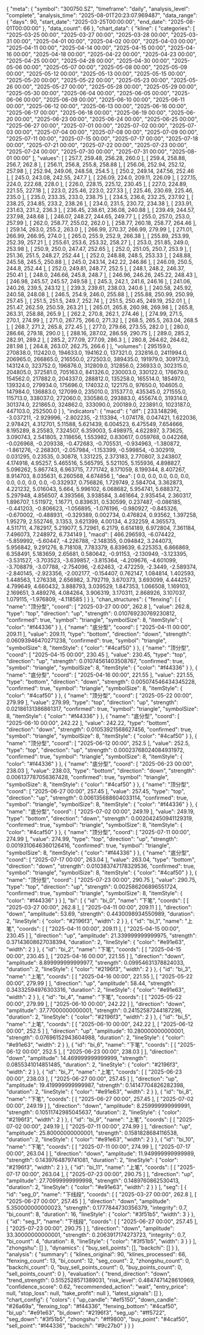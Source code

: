 {
    "meta": {
        "symbol": "300750.SZ",
        "timeframe": "daily",
        "analysis_level": "complete",
        "analysis_time": "2025-08-01T20:23:07.969487",
        "data_range": {
            "days": 90,
            "start_date": "2025-03-25T00:00:00",
            "end_date": "2025-08-01T00:00:00"
        },
        "data_count": 66
    },
    "chart_data": {
        "kline": {
            "categories": [
                "2025-03-25 00:00",
                "2025-03-27 00:00",
                "2025-03-28 00:00",
                "2025-03-31 00:00",
                "2025-04-01 00:00",
                "2025-04-02 00:00",
                "2025-04-03 00:00",
                "2025-04-11 00:00",
                "2025-04-14 00:00",
                "2025-04-15 00:00",
                "2025-04-16 00:00",
                "2025-04-18 00:00",
                "2025-04-22 00:00",
                "2025-04-23 00:00",
                "2025-04-25 00:00",
                "2025-04-28 00:00",
                "2025-04-30 00:00",
                "2025-05-06 00:00",
                "2025-05-07 00:00",
                "2025-05-08 00:00",
                "2025-05-09 00:00",
                "2025-05-12 00:00",
                "2025-05-13 00:00",
                "2025-05-15 00:00",
                "2025-05-20 00:00",
                "2025-05-22 00:00",
                "2025-05-23 00:00",
                "2025-05-26 00:00",
                "2025-05-27 00:00",
                "2025-05-28 00:00",
                "2025-05-29 00:00",
                "2025-05-30 00:00",
                "2025-06-04 00:00",
                "2025-06-05 00:00",
                "2025-06-06 00:00",
                "2025-06-09 00:00",
                "2025-06-10 00:00",
                "2025-06-11 00:00",
                "2025-06-12 00:00",
                "2025-06-13 00:00",
                "2025-06-16 00:00",
                "2025-06-17 00:00",
                "2025-06-18 00:00",
                "2025-06-19 00:00",
                "2025-06-20 00:00",
                "2025-06-23 00:00",
                "2025-06-24 00:00",
                "2025-06-25 00:00",
                "2025-06-27 00:00",
                "2025-07-01 00:00",
                "2025-07-02 00:00",
                "2025-07-03 00:00",
                "2025-07-04 00:00",
                "2025-07-08 00:00",
                "2025-07-09 00:00",
                "2025-07-11 00:00",
                "2025-07-15 00:00",
                "2025-07-17 00:00",
                "2025-07-18 00:00",
                "2025-07-21 00:00",
                "2025-07-22 00:00",
                "2025-07-23 00:00",
                "2025-07-24 00:00",
                "2025-07-30 00:00",
                "2025-07-31 00:00",
                "2025-08-01 00:00"
            ],
            "values": [
                [
                    257.7,
                    259.48,
                    256.28,
                    260.0
                ],
                [
                    259.4,
                    258.88,
                    256.7,
                    262.8
                ],
                [
                    256.11,
                    256.8,
                    255.8,
                    258.88
                ],
                [
                    256.06,
                    252.94,
                    252.12,
                    257.98
                ],
                [
                    252.94,
                    249.06,
                    248.58,
                    254.5
                ],
                [
                    250.2,
                    249.14,
                    247.56,
                    252.46
                ],
                [
                    245.0,
                    243.08,
                    242.55,
                    247.7
                ],
                [
                    226.09,
                    224.0,
                    209.11,
                    226.09
                ],
                [
                    227.15,
                    224.0,
                    222.68,
                    228.0
                ],
                [
                    226.0,
                    228.15,
                    225.12,
                    230.45
                ],
                [
                    227.0,
                    224.89,
                    221.55,
                    227.18
                ],
                [
                    223.0,
                    225.46,
                    223.0,
                    227.33
                ],
                [
                    225.46,
                    230.69,
                    225.46,
                    235.0
                ],
                [
                    235.0,
                    233.35,
                    233.0,
                    238.75
                ],
                [
                    234.5,
                    236.6,
                    232.25,
                    237.92
                ],
                [
                    238.25,
                    234.85,
                    233.2,
                    238.26
                ],
                [
                    234.0,
                    231.5,
                    230.72,
                    234.38
                ],
                [
                    233.91,
                    231.63,
                    231.2,
                    236.3
                ],
                [
                    236.45,
                    238.61,
                    236.08,
                    240.88
                ],
                [
                    239.49,
                    244.57,
                    237.98,
                    248.68
                ],
                [
                    246.07,
                    248.27,
                    244.65,
                    249.77
                ],
                [
                    255.0,
                    257.0,
                    253.0,
                    257.99
                ],
                [
                    262.0,
                    258.77,
                    255.02,
                    262.0
                ],
                [
                    258.77,
                    260.18,
                    258.77,
                    264.46
                ],
                [
                    259.14,
                    263.0,
                    255.2,
                    263.0
                ],
                [
                    266.99,
                    270.37,
                    266.99,
                    279.99
                ],
                [
                    271.01,
                    266.99,
                    266.95,
                    274.0
                ],
                [
                    265.0,
                    255.9,
                    252.9,
                    266.38
                ],
                [
                    255.89,
                    253.99,
                    252.39,
                    257.21
                ],
                [
                    255.61,
                    253.6,
                    253.32,
                    258.27
                ],
                [
                    253.0,
                    251.85,
                    249.0,
                    253.98
                ],
                [
                    250.9,
                    250.0,
                    247.47,
                    252.65
                ],
                [
                    252.0,
                    251.05,
                    250.7,
                    253.9
                ],
                [
                    251.36,
                    251.5,
                    248.27,
                    252.44
                ],
                [
                    252.0,
                    248.88,
                    248.5,
                    253.33
                ],
                [
                    248.88,
                    245.58,
                    245.5,
                    250.88
                ],
                [
                    245.0,
                    243.14,
                    242.22,
                    246.86
                ],
                [
                    246.09,
                    250.5,
                    244.8,
                    252.44
                ],
                [
                    252.0,
                    249.81,
                    248.77,
                    252.5
                ],
                [
                    248.1,
                    248.2,
                    246.37,
                    250.41
                ],
                [
                    248.0,
                    246.66,
                    245.8,
                    248.7
                ],
                [
                    246.96,
                    246.26,
                    245.22,
                    248.43
                ],
                [
                    246.98,
                    245.57,
                    245.57,
                    249.58
                ],
                [
                    245.3,
                    242.1,
                    241.6,
                    246.16
                ],
                [
                    241.06,
                    240.26,
                    239.5,
                    243.12
                ],
                [
                    239.3,
                    239.61,
                    238.03,
                    240.6
                ],
                [
                    240.58,
                    245.92,
                    240.58,
                    248.08
                ],
                [
                    246.5,
                    254.9,
                    246.0,
                    255.88
                ],
                [
                    255.88,
                    250.99,
                    250.99,
                    257.45
                ],
                [
                    251.5,
                    251.5,
                    249.7,
                    252.74
                ],
                [
                    251.5,
                    250.45,
                    249.19,
                    252.01
                ],
                [
                    251.47,
                    262.59,
                    250.59,
                    263.21
                ],
                [
                    265.01,
                    265.8,
                    260.98,
                    269.98
                ],
                [
                    265.8,
                    263.31,
                    258.88,
                    265.9
                ],
                [
                    262.2,
                    270.8,
                    262.1,
                    274.46
                ],
                [
                    274.99,
                    271.5,
                    270.1,
                    274.99
                ],
                [
                    271.0,
                    267.75,
                    266.0,
                    271.32
                ],
                [
                    268.5,
                    265.5,
                    263.04,
                    268.5
                ],
                [
                    268.7,
                    271.2,
                    265.8,
                    272.45
                ],
                [
                    277.0,
                    279.66,
                    273.55,
                    282.0
                ],
                [
                    280.0,
                    286.66,
                    279.18,
                    290.0
                ],
                [
                    288.16,
                    287.02,
                    286.59,
                    290.75
                ],
                [
                    289.0,
                    285.2,
                    282.91,
                    289.2
                ],
                [
                    285.2,
                    277.09,
                    277.09,
                    286.3
                ],
                [
                    280.8,
                    264.62,
                    264.62,
                    281.98
                ],
                [
                    264.8,
                    263.07,
                    262.75,
                    266.6
                ]
            ],
            "volumes": [
                295159.0,
                270838.0,
                112420.0,
                194633.0,
                194162.0,
                137321.0,
                232816.0,
                2411994.0,
                206965.0,
                266865.0,
                216550.0,
                272503.0,
                389435.0,
                191979.0,
                309173.0,
                143124.0,
                323752.0,
                196876.0,
                312809.0,
                312856.0,
                236933.0,
                302315.0,
                204805.0,
                372581.0,
                705163.0,
                841326.0,
                230003.0,
                330122.0,
                176679.0,
                154562.0,
                217882.0,
                204337.0,
                288812.0,
                135258.0,
                165514.0,
                185497.0,
                139324.0,
                279934.0,
                175696.0,
                174032.0,
                122175.0,
                97650.0,
                104605.0,
                147984.0,
                136883.0,
                127099.0,
                235010.0,
                315377.0,
                435345.0,
                271555.0,
                115713.0,
                338037.0,
                272060.0,
                330586.0,
                293883.0,
                455674.0,
                319314.0,
                301374.0,
                221865.0,
                324862.0,
                333090.0,
                200189.0,
                223891.0,
                1023187.0,
                447103.0,
                252500.0
            ]
        },
        "indicators": {
            "macd": {
                "dif": [
                    233.148296,
                    -3.037211,
                    -2.929996,
                    -2.802235,
                    -2.113394,
                    -1.074178,
                    0.047421,
                    1.622036,
                    2.978421,
                    4.312701,
                    5.11588,
                    5.621439,
                    6.004523,
                    6.475549,
                    7.654666,
                    8.195289,
                    8.25583,
                    7.324507,
                    6.359003,
                    5.498975,
                    4.622897,
                    3.73625,
                    3.090743,
                    2.541805,
                    2.118656,
                    1.553982,
                    0.830617,
                    0.059768,
                    0.042268,
                    -0.026968,
                    -0.209338,
                    -0.472683,
                    -0.705531,
                    -0.934963,
                    -1.380872,
                    -1.861276,
                    -2.268301,
                    -2.057984,
                    -1.153399,
                    -0.599854,
                    -0.302919,
                    0.031295,
                    0.23535,
                    0.30878,
                    1.331225,
                    2.373183,
                    2.770807,
                    3.243807,
                    4.174918,
                    4.95257,
                    5.465516,
                    5.565795,
                    5.521105,
                    5.155936,
                    4.898827,
                    5.096262,
                    5.867743,
                    6.963715,
                    7.771742,
                    8.171059,
                    8.199344,
                    8.407267,
                    8.914703,
                    8.035631,
                    6.260568,
                    4.674856
                ],
                "dea": [
                    0.0,
                    0.0,
                    0.0,
                    0.0,
                    0.0,
                    0.0,
                    0.0,
                    0.0,
                    0.0,
                    -0.332937,
                    0.756826,
                    1.729749,
                    2.584704,
                    3.362873,
                    4.221232,
                    5.016043,
                    5.664,
                    5.996102,
                    6.068682,
                    5.954741,
                    5.688372,
                    5.297948,
                    4.856507,
                    4.393566,
                    3.938584,
                    3.461664,
                    2.935454,
                    2.360317,
                    1.896707,
                    1.511972,
                    1.16771,
                    0.839631,
                    0.530599,
                    0.237487,
                    -0.086185,
                    -0.441203,
                    -0.806623,
                    -1.056895,
                    -1.076196,
                    -0.980927,
                    -0.845326,
                    -0.670002,
                    -0.488931,
                    -0.329389,
                    0.002734,
                    0.476824,
                    0.93562,
                    1.397258,
                    1.95279,
                    2.552746,
                    3.1353,
                    3.621399,
                    4.00134,
                    4.232259,
                    4.365573,
                    4.511711,
                    4.782917,
                    5.219077,
                    5.72961,
                    6.2179,
                    6.614189,
                    6.972804,
                    7.361184,
                    7.496073,
                    7.248972,
                    6.734149
                ],
                "macd": [
                    466.296593,
                    -6.074422,
                    -5.859992,
                    -5.60447,
                    -4.226788,
                    -2.148355,
                    0.094842,
                    3.244073,
                    5.956842,
                    9.291276,
                    8.718108,
                    7.783379,
                    6.839639,
                    6.225353,
                    6.866869,
                    6.358491,
                    5.183659,
                    2.65681,
                    0.580642,
                    -0.91153,
                    -2.130949,
                    -3.123395,
                    -3.531527,
                    -3.703523,
                    -3.639857,
                    -3.815364,
                    -4.209676,
                    -4.601099,
                    -3.708879,
                    -3.07788,
                    -2.754096,
                    -2.62463,
                    -2.472259,
                    -2.3449,
                    -2.589374,
                    -2.840145,
                    -2.923356,
                    -2.002177,
                    -0.154407,
                    0.762147,
                    1.084814,
                    1.402593,
                    1.448563,
                    1.276338,
                    2.656982,
                    3.792719,
                    3.670373,
                    3.693099,
                    4.444257,
                    4.799649,
                    4.660432,
                    3.888793,
                    3.039529,
                    1.847353,
                    1.066508,
                    1.169103,
                    2.169651,
                    3.489276,
                    4.084264,
                    3.906319,
                    3.170311,
                    2.868926,
                    3.107037,
                    1.079115,
                    -1.976809,
                    -4.118585
                ]
            }
        },
        "chan_structures": {
            "fenxing": [
                {
                    "name": "顶分型",
                    "coord": [
                        "2025-03-27 00:00",
                        262.8
                    ],
                    "value": 262.8,
                    "type": "top",
                    "direction": "up",
                    "strength": 0.010769230769230812,
                    "confirmed": true,
                    "symbol": "triangle",
                    "symbolSize": 8,
                    "itemStyle": {
                        "color": "#f44336"
                    }
                },
                {
                    "name": "底分型",
                    "coord": [
                        "2025-04-11 00:00",
                        209.11
                    ],
                    "value": 209.11,
                    "type": "bottom",
                    "direction": "down",
                    "strength": 0.06093946470271238,
                    "confirmed": true,
                    "symbol": "triangle",
                    "symbolSize": 8,
                    "itemStyle": {
                        "color": "#4caf50"
                    }
                },
                {
                    "name": "顶分型",
                    "coord": [
                        "2025-04-15 00:00",
                        230.45
                    ],
                    "value": 230.45,
                    "type": "top",
                    "direction": "up",
                    "strength": 0.01074561403508767,
                    "confirmed": true,
                    "symbol": "triangle",
                    "symbolSize": 8,
                    "itemStyle": {
                        "color": "#f44336"
                    }
                },
                {
                    "name": "底分型",
                    "coord": [
                        "2025-04-16 00:00",
                        221.55
                    ],
                    "value": 221.55,
                    "type": "bottom",
                    "direction": "down",
                    "strength": 0.005074546434345228,
                    "confirmed": true,
                    "symbol": "triangle",
                    "symbolSize": 8,
                    "itemStyle": {
                        "color": "#4caf50"
                    }
                },
                {
                    "name": "顶分型",
                    "coord": [
                        "2025-05-22 00:00",
                        279.99
                    ],
                    "value": 279.99,
                    "type": "top",
                    "direction": "up",
                    "strength": 0.02186131386861317,
                    "confirmed": true,
                    "symbol": "triangle",
                    "symbolSize": 8,
                    "itemStyle": {
                        "color": "#f44336"
                    }
                },
                {
                    "name": "底分型",
                    "coord": [
                        "2025-06-10 00:00",
                        242.22
                    ],
                    "value": 242.22,
                    "type": "bottom",
                    "direction": "down",
                    "strength": 0.01053921568627456,
                    "confirmed": true,
                    "symbol": "triangle",
                    "symbolSize": 8,
                    "itemStyle": {
                        "color": "#4caf50"
                    }
                },
                {
                    "name": "顶分型",
                    "coord": [
                        "2025-06-12 00:00",
                        252.5
                    ],
                    "value": 252.5,
                    "type": "top",
                    "direction": "up",
                    "strength": 0.00023768024084931972,
                    "confirmed": true,
                    "symbol": "triangle",
                    "symbolSize": 8,
                    "itemStyle": {
                        "color": "#f44336"
                    }
                },
                {
                    "name": "底分型",
                    "coord": [
                        "2025-06-23 00:00",
                        238.03
                    ],
                    "value": 238.03,
                    "type": "bottom",
                    "direction": "down",
                    "strength": 0.006137787056367428,
                    "confirmed": true,
                    "symbol": "triangle",
                    "symbolSize": 8,
                    "itemStyle": {
                        "color": "#4caf50"
                    }
                },
                {
                    "name": "顶分型",
                    "coord": [
                        "2025-06-27 00:00",
                        257.45
                    ],
                    "value": 257.45,
                    "type": "top",
                    "direction": "up",
                    "strength": 0.006135688604033114,
                    "confirmed": true,
                    "symbol": "triangle",
                    "symbolSize": 8,
                    "itemStyle": {
                        "color": "#f44336"
                    }
                },
                {
                    "name": "底分型",
                    "coord": [
                        "2025-07-02 00:00",
                        249.19
                    ],
                    "value": 249.19,
                    "type": "bottom",
                    "direction": "down",
                    "strength": 0.002042450941129319,
                    "confirmed": true,
                    "symbol": "triangle",
                    "symbolSize": 8,
                    "itemStyle": {
                        "color": "#4caf50"
                    }
                },
                {
                    "name": "顶分型",
                    "coord": [
                        "2025-07-11 00:00",
                        274.99
                    ],
                    "value": 274.99,
                    "type": "top",
                    "direction": "up",
                    "strength": 0.0019310646360126416,
                    "confirmed": true,
                    "symbol": "triangle",
                    "symbolSize": 8,
                    "itemStyle": {
                        "color": "#f44336"
                    }
                },
                {
                    "name": "底分型",
                    "coord": [
                        "2025-07-17 00:00",
                        263.04
                    ],
                    "value": 263.04,
                    "type": "bottom",
                    "direction": "down",
                    "strength": 0.010383747178329536,
                    "confirmed": true,
                    "symbol": "triangle",
                    "symbolSize": 8,
                    "itemStyle": {
                        "color": "#4caf50"
                    }
                },
                {
                    "name": "顶分型",
                    "coord": [
                        "2025-07-23 00:00",
                        290.75
                    ],
                    "value": 290.75,
                    "type": "top",
                    "direction": "up",
                    "strength": 0.002586206896551724,
                    "confirmed": true,
                    "symbol": "triangle",
                    "symbolSize": 8,
                    "itemStyle": {
                        "color": "#f44336"
                    }
                }
            ],
            "bi": [
                {
                    "id": "bi_0",
                    "name": "下笔",
                    "coords": [
                        [
                            "2025-03-27 00:00",
                            262.8
                        ],
                        [
                            "2025-04-11 00:00",
                            209.11
                        ]
                    ],
                    "direction": "down",
                    "amplitude": 53.69,
                    "strength": 0.4430098934550989,
                    "duration": 2,
                    "lineStyle": {
                        "color": "#2196f3",
                        "width": 2
                    }
                },
                {
                    "id": "bi_1",
                    "name": "上笔",
                    "coords": [
                        [
                            "2025-04-11 00:00",
                            209.11
                        ],
                        [
                            "2025-04-15 00:00",
                            230.45
                        ]
                    ],
                    "direction": "up",
                    "amplitude": 21.339999999999975,
                    "strength": 0.37143608627038394,
                    "duration": 2,
                    "lineStyle": {
                        "color": "#e91e63",
                        "width": 2
                    }
                },
                {
                    "id": "bi_2",
                    "name": "下笔",
                    "coords": [
                        [
                            "2025-04-15 00:00",
                            230.45
                        ],
                        [
                            "2025-04-16 00:00",
                            221.55
                        ]
                    ],
                    "direction": "down",
                    "amplitude": 8.899999999999977,
                    "strength": 0.09954631378824033,
                    "duration": 2,
                    "lineStyle": {
                        "color": "#2196f3",
                        "width": 2
                    }
                },
                {
                    "id": "bi_3",
                    "name": "上笔",
                    "coords": [
                        [
                            "2025-04-16 00:00",
                            221.55
                        ],
                        [
                            "2025-05-22 00:00",
                            279.99
                        ]
                    ],
                    "direction": "up",
                    "amplitude": 58.44,
                    "strength": 0.34332594976303316,
                    "duration": 2,
                    "lineStyle": {
                        "color": "#e91e63",
                        "width": 2
                    }
                },
                {
                    "id": "bi_4",
                    "name": "下笔",
                    "coords": [
                        [
                            "2025-05-22 00:00",
                            279.99
                        ],
                        [
                            "2025-06-10 00:00",
                            242.22
                        ]
                    ],
                    "direction": "down",
                    "amplitude": 37.77000000000001,
                    "strength": 0.24152587244187296,
                    "duration": 2,
                    "lineStyle": {
                        "color": "#2196f3",
                        "width": 2
                    }
                },
                {
                    "id": "bi_5",
                    "name": "上笔",
                    "coords": [
                        [
                            "2025-06-10 00:00",
                            242.22
                        ],
                        [
                            "2025-06-12 00:00",
                            252.5
                        ]
                    ],
                    "direction": "up",
                    "amplitude": 10.280000000000001,
                    "strength": 0.07696152943604988,
                    "duration": 2,
                    "lineStyle": {
                        "color": "#e91e63",
                        "width": 2
                    }
                },
                {
                    "id": "bi_6",
                    "name": "下笔",
                    "coords": [
                        [
                            "2025-06-12 00:00",
                            252.5
                        ],
                        [
                            "2025-06-23 00:00",
                            238.03
                        ]
                    ],
                    "direction": "down",
                    "amplitude": 14.469999999999999,
                    "strength": 0.0855341014851485,
                    "duration": 2,
                    "lineStyle": {
                        "color": "#2196f3",
                        "width": 2
                    }
                },
                {
                    "id": "bi_7",
                    "name": "上笔",
                    "coords": [
                        [
                            "2025-06-23 00:00",
                            238.03
                        ],
                        [
                            "2025-06-27 00:00",
                            257.45
                        ]
                    ],
                    "direction": "up",
                    "amplitude": 19.419999999999987,
                    "strength": 0.14147704826282398,
                    "duration": 2,
                    "lineStyle": {
                        "color": "#e91e63",
                        "width": 2
                    }
                },
                {
                    "id": "bi_8",
                    "name": "下笔",
                    "coords": [
                        [
                            "2025-06-27 00:00",
                            257.45
                        ],
                        [
                            "2025-07-02 00:00",
                            249.19
                        ]
                    ],
                    "direction": "down",
                    "amplitude": 8.259999999999991,
                    "strength": 0.10511742985045637,
                    "duration": 2,
                    "lineStyle": {
                        "color": "#2196f3",
                        "width": 2
                    }
                },
                {
                    "id": "bi_9",
                    "name": "上笔",
                    "coords": [
                        [
                            "2025-07-02 00:00",
                            249.19
                        ],
                        [
                            "2025-07-11 00:00",
                            274.99
                        ]
                    ],
                    "direction": "up",
                    "amplitude": 25.80000000000001,
                    "strength": 0.1581828684116538,
                    "duration": 2,
                    "lineStyle": {
                        "color": "#e91e63",
                        "width": 2
                    }
                },
                {
                    "id": "bi_10",
                    "name": "下笔",
                    "coords": [
                        [
                            "2025-07-11 00:00",
                            274.99
                        ],
                        [
                            "2025-07-17 00:00",
                            263.04
                        ]
                    ],
                    "direction": "down",
                    "amplitude": 11.949999999999989,
                    "strength": 0.1439764879741081,
                    "duration": 2,
                    "lineStyle": {
                        "color": "#2196f3",
                        "width": 2
                    }
                },
                {
                    "id": "bi_11",
                    "name": "上笔",
                    "coords": [
                        [
                            "2025-07-17 00:00",
                            263.04
                        ],
                        [
                            "2025-07-23 00:00",
                            290.75
                        ]
                    ],
                    "direction": "up",
                    "amplitude": 27.70999999999998,
                    "strength": 0.1489760862530413,
                    "duration": 2,
                    "lineStyle": {
                        "color": "#e91e63",
                        "width": 2
                    }
                }
            ],
            "seg": [
                {
                    "id": "seg_0",
                    "name": "下线段",
                    "coords": [
                        [
                            "2025-03-27 00:00",
                            262.8
                        ],
                        [
                            "2025-06-27 00:00",
                            257.45
                        ]
                    ],
                    "direction": "down",
                    "amplitude": 5.350000000000023,
                    "strength": 0.1777844730356379,
                    "integrity": 0.7,
                    "bi_count": 8,
                    "duration": 16,
                    "lineStyle": {
                        "color": "#3f51b5",
                        "width": 3
                    }
                },
                {
                    "id": "seg_1",
                    "name": "下线段",
                    "coords": [
                        [
                            "2025-06-27 00:00",
                            257.45
                        ],
                        [
                            "2025-07-23 00:00",
                            290.75
                        ]
                    ],
                    "direction": "down",
                    "amplitude": 33.30000000000001,
                    "strength": 0.2063917174273723,
                    "integrity": 0.7,
                    "bi_count": 4,
                    "duration": 8,
                    "lineStyle": {
                        "color": "#3f51b5",
                        "width": 3
                    }
                }
            ],
            "zhongshu": []
        },
        "dynamics": {
            "buy_sell_points": [],
            "backchi": []
        }
    },
    "analysis": {
        "summary": {
            "klines_original": 90,
            "klines_processed": 66,
            "fenxing_count": 13,
            "bi_count": 12,
            "seg_count": 2,
            "zhongshu_count": 0,
            "backchi_count": 0,
            "buy_sell_points_count": 0,
            "buy_points_count": 0,
            "sell_points_count": 0
        },
        "evaluation": {
            "trend_direction": "down",
            "trend_strength": 0.5152528571389031,
            "risk_level": 0.4847471428610969,
            "confidence_score": 0.62,
            "recommended_action": "wait",
            "entry_price": null,
            "stop_loss": null,
            "take_profit": null
        },
        "latest_signals": []
    },
    "chart_config": {
        "colors": {
            "up_candle": "#ef5150",
            "down_candle": "#26a69a",
            "fenxing_top": "#f44336",
            "fenxing_bottom": "#4caf50",
            "bi_up": "#e91e63",
            "bi_down": "#2196f3",
            "seg_up": "#ff5722",
            "seg_down": "#3f51b5",
            "zhongshu": "#ff9800",
            "buy_point": "#4caf50",
            "sell_point": "#f44336",
            "backchi": "#9c27b0"
        }
    }
}